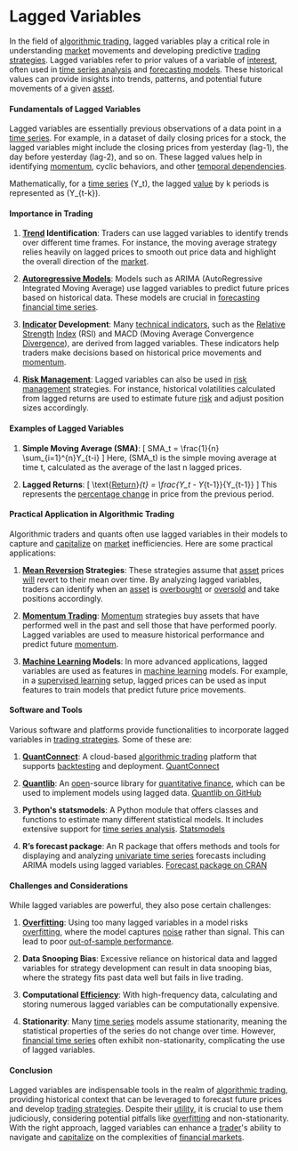 # Lagged Variables

In the field of [algorithmic trading](../a/algorithmic_trading.md), lagged variables play a critical role in understanding [market](../m/market.md) movements and developing predictive [trading strategies](../t/trading_strategies.md). Lagged variables refer to prior values of a variable of [interest](../i/interest.md), often used in [time series analysis](../t/time_series_analysis.md) and [forecasting models](../f/forecasting_models.md). These historical values can provide insights into trends, patterns, and potential future movements of a given [asset](../a/asset.md).

#### Fundamentals of Lagged Variables

Lagged variables are essentially previous observations of a data point in a [time series](../t/time_series.md). For example, in a dataset of daily closing prices for a stock, the lagged variables might include the closing prices from yesterday (lag-1), the day before yesterday (lag-2), and so on. These lagged values help in identifying [momentum](../m/momentum.md), cyclic behaviors, and other [temporal dependencies](../t/temporal_dependencies_in_trading.md).

Mathematically, for a [time series](../t/time_series.md) \(Y_t\), the lagged [value](../v/value.md) by k periods is represented as \(Y_{t-k}\).

#### Importance in Trading

1. **[Trend](../t/trend.md) Identification**: Traders can use lagged variables to identify trends over different time frames. For instance, the moving average strategy relies heavily on lagged prices to smooth out price data and highlight the overall direction of the [market](../m/market.md).

2. **[Autoregressive Models](../a/autoregressive.md)**: Models such as ARIMA (AutoRegressive Integrated Moving Average) use lagged variables to predict future prices based on historical data. These models are crucial in [forecasting](../f/forecasting.md) [financial time series](../f/financial_time_series.md).

3. **[Indicator](../i/indicator.md) Development**: Many [technical indicators](../t/technical_indicators.md), such as the [Relative Strength](../r/relative_strength.md) [Index](../i/index_instrument.md) (RSI) and MACD (Moving Average Convergence [Divergence](../d/divergence.md)), are derived from lagged variables. These indicators help traders make decisions based on historical price movements and [momentum](../m/momentum.md).

4. **[Risk Management](../r/risk_management.md)**: Lagged variables can also be used in [risk management](../r/risk_management.md) strategies. For instance, historical volatilities calculated from lagged returns are used to estimate future [risk](../r/risk.md) and adjust position sizes accordingly.

#### Examples of Lagged Variables

1. **Simple Moving Average (SMA)**: 
   \[
   SMA_t = \frac{1}{n} \sum_{i=1}^{n}Y_{t-i}
   \]
   Here, \(SMA_t\) is the simple moving average at time t, calculated as the average of the last n lagged prices.

2. **Lagged Returns**:
   \[
   \text{[Return](../r/return.md)}_{t} = \frac{Y_t - Y_{t-1}}{Y_{t-1}}
   \]
   This represents the [percentage change](../p/percentage_change.md) in price from the previous period.

#### Practical Application in Algorithmic Trading

Algorithmic traders and quants often use lagged variables in their models to capture and [capitalize](../c/capitalize.md) on [market](../m/market.md) inefficiencies. Here are some practical applications:

1. **[Mean Reversion](../m/mean_reversion.md) Strategies**: These strategies assume that [asset](../a/asset.md) prices [will](../w/will.md) revert to their mean over time. By analyzing lagged variables, traders can identify when an [asset](../a/asset.md) is [overbought](../o/overbought.md) or [oversold](../o/oversold.md) and take positions accordingly.

2. **[Momentum Trading](../m/momentum_trading.md)**: [Momentum](../m/momentum.md) strategies buy assets that have performed well in the past and sell those that have performed poorly. Lagged variables are used to measure historical performance and predict future [momentum](../m/momentum.md).

3. **[Machine Learning](../m/machine_learning.md) Models**: In more advanced applications, lagged variables are used as features in [machine learning](../m/machine_learning.md) models. For example, in a [supervised learning](../s/supervised_learning.md) setup, lagged prices can be used as input features to train models that predict future price movements.

#### Software and Tools

Various software and platforms provide functionalities to incorporate lagged variables in [trading strategies](../t/trading_strategies.md). Some of these are:

1. **[QuantConnect](../q/quantconnect.md)**: A cloud-based [algorithmic trading](../a/algorithmic_trading.md) platform that supports [backtesting](../b/backtesting.md) and deployment. [QuantConnect](https://www.quantconnect.com)

2. **[Quantlib](../q/quantlib.md)**: An [open](../o/open.md)-source library for [quantitative finance](../q/quantitative_finance.md), which can be used to implement models using lagged data. [Quantlib on GitHub](https://github.com/lballabio/QuantLib)

3. **Python's statsmodels**: A Python module that offers classes and functions to estimate many different statistical models. It includes extensive support for [time series analysis](../t/time_series_analysis.md). [Statsmodels](https://www.statsmodels.org)

4. **R’s forecast package**: An R package that offers methods and tools for displaying and analyzing [univariate time series](../u/univariate_time_series.md) forecasts including ARIMA models using lagged variables. [Forecast package on CRAN](https://cran.r-project.org/web/packages/forecast/index.html)

#### Challenges and Considerations

While lagged variables are powerful, they also pose certain challenges:

1. **[Overfitting](../o/overfitting.md)**: Using too many lagged variables in a model risks [overfitting](../o/overfitting.md), where the model captures [noise](../n/noise.md) rather than signal. This can lead to poor [out-of-sample performance](../o/out-of-sample_performance.md).

2. **Data Snooping Bias**: Excessive reliance on historical data and lagged variables for strategy development can result in data snooping bias, where the strategy fits past data well but fails in live trading.

3. **Computational [Efficiency](../e/efficiency.md)**: With high-frequency data, calculating and storing numerous lagged variables can be computationally expensive.

4. **Stationarity**: Many [time series](../t/time_series.md) models assume stationarity, meaning the statistical properties of the series do not change over time. However, [financial time series](../f/financial_time_series.md) often exhibit non-stationarity, complicating the use of lagged variables.

#### Conclusion

Lagged variables are indispensable tools in the realm of [algorithmic trading](../a/algorithmic_trading.md), providing historical context that can be leveraged to forecast future prices and develop [trading strategies](../t/trading_strategies.md). Despite their [utility](../u/utility.md), it is crucial to use them judiciously, considering potential pitfalls like [overfitting](../o/overfitting.md) and non-stationarity. With the right approach, lagged variables can enhance a [trader](../t/trader.md)'s ability to navigate and [capitalize](../c/capitalize.md) on the complexities of [financial markets](../f/financial_market.md).

